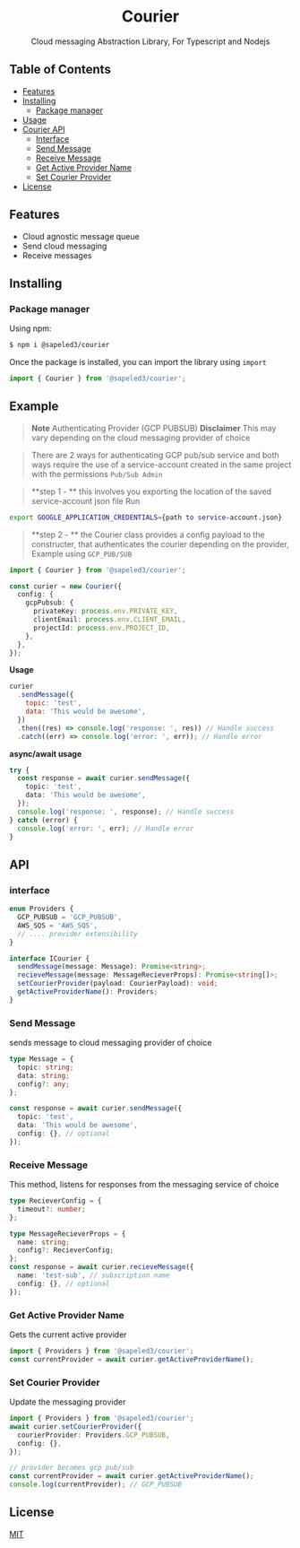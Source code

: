 <h1 align="center">
   <b>Courier</b>
</h1>
<p align="center">Cloud messaging Abstraction Library, For Typescript and Nodejs</p>

## Table of Contents

- [Features](#features)
- [Installing](#installing)
  - [Package manager](#package-manager)
- [Usage](#example)
- [Courier API](#api)
  - [Interface](#interface)
  - [Send Message](#send-message)
  - [Receive Message](#receive-message)
  - [Get Active Provider Name](#get-active-provider-name)
  - [Set Courier Provider](#set-courier-provider)
- [License](#license)

## Features

- Cloud agnostic message queue
- Send cloud messaging
- Receive messages

## Installing

### Package manager

Using npm:

```bash
$ npm i @sapeled3/courier
```

Once the package is installed, you can import the library using `import`

```js
import { Courier } from '@sapeled3/courier';
```

## Example

> **Note** Authenticating Provider (GCP PUBSUB)
> **Disclaimer** This may vary depending on the cloud messaging provider of choice

> There are 2 ways for authenticating GCP pub/sub service and both ways require the use of a service-account created in the same project with the permissions `Pub/Sub Admin`

> **step 1 - ** this involves you exporting the location of the saved service-account json file Run

```bash
export GOOGLE_APPLICATION_CREDENTIALS={path to service-account.json}
```

> **step 2 - ** the Courier class provides a config payload to the constructer, that authenticates the courier depending on the provider, Example using `GCP_PUB/SUB`

```ts
import { Courier } from '@sapeled3/courier';

const curier = new Courier({
  config: {
    gcpPubsub: {
      privateKey: process.env.PRIVATE_KEY,
      clientEmail: process.env.CLIENT_EMAIL,
      projectId: process.env.PROJECT_ID,
    },
  },
});
```

**Usage**

```js
curier
  .sendMessage({
    topic: 'test',
    data: 'This would be awesome',
  })
  .then((res) => console.log('response: ', res)) // Handle success
  .catch((err) => console.log('error: ', err)); // Handle error
```

**async/await usage**

```ts
try {
  const response = await curier.sendMessage({
    topic: 'test',
    data: 'This would be awesome',
  });
  console.log('response: ', response); // Handle success
} catch (error) {
  console.log('error: ', err); // Handle error
}
```

## API

### interface

```ts
enum Providers {
  GCP_PUBSUB = 'GCP_PUBSUB',
  AWS_SQS = 'AWS_SQS',
  // .... provider extensibility
}

interface ICourier {
  sendMessage(message: Message): Promise<string>;
  recieveMessage(message: MessageRecieverProps): Promise<string[]>;
  setCourierProvider(payload: CourierPayload): void;
  getActiveProviderName(): Providers;
}
```

### Send Message

sends message to cloud messaging provider of choice

```ts
type Message = {
  topic: string;
  data: string;
  config?: any;
};

const response = await curier.sendMessage({
  topic: 'test',
  data: 'This would be awesome',
  config: {}, // optional
});
```

### Receive Message

This method, listens for responses from the messaging service of choice

```ts
type RecieverConfig = {
  timeout?: number;
};

type MessageRecieverProps = {
  name: string;
  config?: RecieverConfig;
};
const response = await curier.recieveMessage({
  name: 'test-sub', // subscription name
  config: {}, // optional
});
```

### Get Active Provider Name

Gets the current active provider

```ts
import { Providers } from '@sapeled3/courier';
const currentProvider = await curier.getActiveProviderName();
```

### Set Courier Provider

Update the messaging provider

```ts
import { Providers } from '@sapeled3/courier';
await curier.setCourierProvider({
  courierProvider: Providers.GCP_PUBSUB,
  config: {},
});

// provider becomes gcp pub/sub
const currentProvider = await curier.getActiveProviderName();
console.log(currentProvider); // GCP_PUBSUB
```

## License

[MIT](LICENSE)
